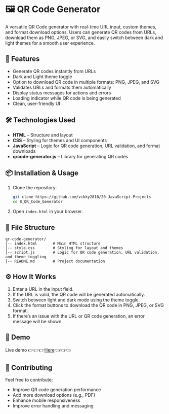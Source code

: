 # 🖼️ QR Code Generator

A versatile QR Code generator with real-time URL input, custom themes, and format download options. Users can generate QR codes from URLs, download them as PNG, JPEG, or SVG, and easily switch between dark and light themes for a smooth user experience.

## 🚀 Features
- Generate QR codes instantly from URLs
- Dark and Light theme toggle
- Option to download QR code in multiple formats: PNG, JPEG, and SVG
- Validates URLs and formats them automatically
- Display status messages for actions and errors
- Loading indicator while QR code is being generated
- Clean, user-friendly UI

## 🛠 Technologies Used
- **HTML** – Structure and layout
- **CSS** – Styling for themes and UI components
- **JavaScript** – Logic for QR code generation, URL validation, and format downloads
- **qrcode-generator.js** – Library for generating QR codes

## 📦 Installation & Usage

1. Clone the repository:
   ```bash
   git clone https://github.com/vikky2810/20-JavaScript-Projects
   cd 8_QR_Code_Generator
   ```
2. Open `index.html` in your browser.

## 📁 File Structure
```
qr-code-generator/
│-- index.html       # Main HTML structure
│-- style.css        # Styling for layout and themes
│-- script.js        # Logic for QR code generation, URL validation, and theme toggling
│-- README.md        # Project documentation
```

## ⚙️ How It Works
1. Enter a URL in the input field.
2. If the URL is valid, the QR code will be generated automatically.
3. Switch between light and dark mode using the theme toggle.
4. Click the format buttons to download the QR code in PNG, JPEG, or SVG format.
5. If there’s an issue with the URL or QR code generation, an error message will be shown.

## 📸 Demo

Live demo 👉👉👉[Here](https://example.com)👈👈👈

## 🤝 Contributing

Feel free to contribute:
- Improve QR code generation performance
- Add more download options (e.g., PDF)
- Enhance mobile responsiveness
- Improve error handling and messaging

